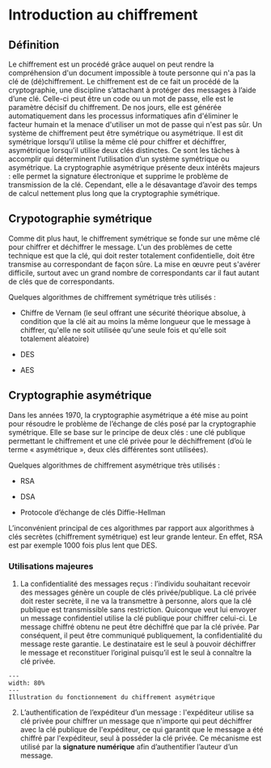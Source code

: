 # Introduction au chiffrement
## Définition
Le chiffrement est un procédé grâce auquel on peut rendre la compréhension d'un document impossible à toute personne qui n'a pas la clé de (dé)chiffrement. Le chiffrement est de ce fait un procédé de la cryptographie, une discipline s’attachant à protéger des messages à l’aide d’une clé. Celle-ci peut être un code ou un mot de passe, elle est le paramètre décisif du chiffrement. De nos jours, elle est générée automatiquement dans les processus informatiques afin d'éliminer le facteur humain et la menace d'utiliser un mot de passe qui n'est pas sûr.
Un système de chiffrement peut être symétrique ou asymétrique. Il est dit symétrique lorsqu’il utilise la même clé pour chiffrer et déchiffrer, asymétrique lorsqu’il utilise deux clés distinctes.
Ce sont les tâches à accomplir qui déterminent l’utilisation d’un système symétrique ou asymétrique. La cryptographie asymétrique présente deux intérêts majeurs : elle permet la signature électronique et supprime le problème de transmission de la clé. Cependant, elle a le désavantage d’avoir des temps de calcul nettement plus long que la cryptographie symétrique. 


## Crypotographie symétrique
Comme dit plus haut, le chiffrement symétrique se fonde sur une même clé pour chiffrer et déchiffrer le message. L'un des problèmes de cette technique est que la clé, qui doit rester totalement confidentielle, doit être transmise au correspondant de façon sûre. La mise en œuvre peut s'avérer difficile, surtout avec un grand nombre de correspondants car il faut autant de clés que de correspondants.

Quelques algorithmes de chiffrement symétrique très utilisés : 

- Chiffre de Vernam (le seul offrant une sécurité théorique absolue, à condition que la clé ait au moins la même longueur que le message à chiffrer, qu'elle ne soit utilisée qu'une seule fois et qu'elle soit totalement aléatoire)

- DES

- AES

## Cryptographie asymétrique
Dans les années 1970, la cryptographie asymétrique a été mise au point pour résoudre le problème de l’échange de clés posé par la cryptographie symétrique. Elle se base sur le principe de deux clés : une clé publique permettant le chiffrement et une clé privée pour le déchiffrement (d’où le terme « asymétrique », deux clés différentes sont utilisées).

Quelques algorithmes de chiffrement asymétrique très utilisés :

- RSA

- DSA

- Protocole d’échange de clés Diffie-Hellman

L’inconvénient principal de ces algorithmes par rapport aux algorithmes à clés secrètes (chiffrement symétrique) est leur grande lenteur. En effet, RSA est par exemple 1000 fois plus lent que DES.

### Utilisations majeures
1)   La confidentialité des messages reçus : l’individu souhaitant recevoir des messages génère un couple de clés privée/publique. La clé privée doit rester secrète, il ne va la transmettre à personne, alors que la clé publique est transmissible sans restriction. Quiconque veut lui envoyer un message confidentiel utilise la clé publique pour chiffrer celui-ci. Le message chiffré obtenu ne peut être déchiffré que par la clé privée. Par conséquent, il peut être communiqué publiquement, la confidentialité du message reste garantie. Le destinataire est le seul à pouvoir déchiffrer le message et reconstituer l’original puisqu’il est le seul à connaître la clé privée.

```{figure} figures/Chiffrement_asymétrique.png
---
width: 80%
---
Illustration du fonctionnement du chiffrement asymétrique
```

2.	L’authentification de l’expéditeur d’un message : l'expéditeur utilise sa clé privée pour chiffrer un message que n'importe qui peut déchiffrer avec la clé publique de l'expéditeur, ce qui garantit que le message a été chiffré par l'expéditeur, seul à posséder la clé privée. Ce mécanisme est utilisé par la **signature numérique** afin d’authentifier l’auteur d’un message.